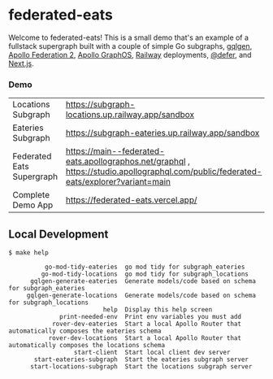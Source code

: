 # federated-eats

Welcome to federated-eats! This is a small demo that's an example of a fullstack supergraph built with a couple of simple Go subgraphs, [gqlgen](https://gqlgen.com/), [Apollo Federation 2](https://www.apollographql.com/docs/federation/quickstart/setup/), [Apollo GraphOS](https://www.apollographql.com/docs/graphos/), [Railway](https://railway.app/) deployments, [@defer](https://www.apollographql.com/docs/router/executing-operations/defer-support/), and [Next.js](https://nextjs.org/).

### Demo
|  |  |
| :-- | :-- |
| Locations Subgraph | https://subgraph-locations.up.railway.app/sandbox |
| Eateries Subgraph | https://subgraph-eateries.up.railway.app/sandbox |
| Federated Eats Supergraph | https://main--federated-eats.apollographos.net/graphql , https://studio.apollographql.com/public/federated-eats/explorer?variant=main |
| Complete Demo App | https://federated-eats.vercel.app/ |

## Local Development
```
$ make help

          go-mod-tidy-eateries  go mod tidy for subgraph_eateries
         go-mod-tidy-locations  go mod tidy for subgraph_locations
      gqlgen-generate-eateries  Generate models/code based on schema for subgraph_eateries
     gqlgen-generate-locations  Generate models/code based on schema for subgraph_locations
                          help  Display this help screen
              print-needed-env  Print env variables you must add
            rover-dev-eateries  Start a local Apollo Router that automatically composes the eateries schema
           rover-dev-locations  Start a local Apollo Router that automatically composes the locations schema
                  start-client  Start local client dev server
       start-eateries-subgraph  Start the eateries subgraph server
      start-locations-subgraph  Start the locations subgraph server
```